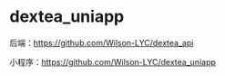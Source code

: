 # dextea_uniapp
后端：https://github.com/Wilson-LYC/dextea_api

小程序：https://github.com/Wilson-LYC/dextea_uniapp
